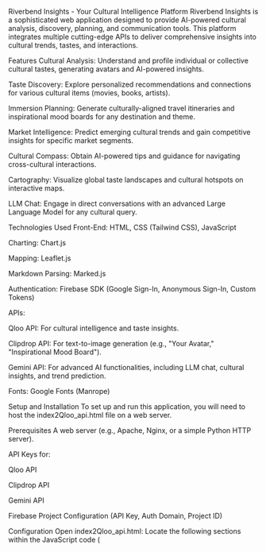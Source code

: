 Riverbend Insights - Your Cultural Intelligence Platform
Riverbend Insights is a sophisticated web application designed to provide AI-powered cultural analysis, discovery, planning, and communication tools. This platform integrates multiple cutting-edge APIs to deliver comprehensive insights into cultural trends, tastes, and interactions.

Features
Cultural Analysis: Understand and profile individual or collective cultural tastes, generating avatars and AI-powered insights.

Taste Discovery: Explore personalized recommendations and connections for various cultural items (movies, books, artists).

Immersion Planning: Generate culturally-aligned travel itineraries and inspirational mood boards for any destination and theme.

Market Intelligence: Predict emerging cultural trends and gain competitive insights for specific market segments.

Cultural Compass: Obtain AI-powered tips and guidance for navigating cross-cultural interactions.

Cartography: Visualize global taste landscapes and cultural hotspots on interactive maps.

LLM Chat: Engage in direct conversations with an advanced Large Language Model for any cultural query.

Technologies Used
Front-End: HTML, CSS (Tailwind CSS), JavaScript

Charting: Chart.js

Mapping: Leaflet.js

Markdown Parsing: Marked.js

Authentication: Firebase SDK (Google Sign-In, Anonymous Sign-In, Custom Tokens)

APIs:

Qloo API: For cultural intelligence and taste insights.

Clipdrop API: For text-to-image generation (e.g., "Your Avatar," "Inspirational Mood Board").

Gemini API: For advanced AI functionalities, including LLM chat, cultural insights, and trend prediction.

Fonts: Google Fonts (Manrope)

Setup and Installation
To set up and run this application, you will need to host the index2Qloo_api.html file on a web server.

Prerequisites
A web server (e.g., Apache, Nginx, or a simple Python HTTP server).

API Keys for:

Qloo API

Clipdrop API

Gemini API

Firebase Project Configuration (API Key, Auth Domain, Project ID)

Configuration
Open index2Qloo_api.html: Locate the following sections within the JavaScript code (<script> tags):

// Firebase configuration
const firebaseConfig = {
    apiKey: "YOUR_FIREBASE_API_KEY",
    authDomain: "YOUR_AUTH_DOMAIN",
    projectId: "YOUR_PROJECT_ID",
    storageBucket: "YOUR_STORAGE_BUCKET",
    messagingSenderId: "YOUR_MESSAGING_SENDER_ID",
    appId: "YOUR_APP_ID"
};

// API Keys (THESE SHOULD BE SECURED IN A PRODUCTION ENVIRONMENT)
const qlooApiKey = "YOUR_QLOO_API_KEY";
const clipdropApiKey = "YOUR_CLIPDROP_API_KEY";
const geminiApiKey = "YOUR_GEMINI_API_KEY";

Replace Placeholders:

Update firebaseConfig with your actual Firebase project details.

Replace "YOUR_QLOO_API_KEY", "YOUR_CLIPDROP_API_KEY", and "YOUR_GEMINI_API_KEY" with your respective API keys.

Note on Security: Hardcoding API keys directly in client-side code (index2Qloo_api.html) is highly insecure for a production environment. For any real-world deployment, these keys should be managed securely (e.g., using environment variables, a backend proxy, or a secrets management service) to prevent unauthorized access and misuse.

Running the Application
Place the index2Qloo_api.html file in your web server's document root.

Navigate to the file's URL in your web browser. For example, if you are using Python's simple HTTP server, you might access it at http://localhost:8000/index2Qloo_api.html.

Important Security Considerations
As noted in the configuration section, the current implementation exposes all API keys directly in the client-side code. This is a critical security vulnerability. For any production deployment, it is imperative to:

Proxy API Calls: Route all sensitive API calls through a secure backend server. The backend server would then make the actual API requests using the stored API keys, preventing their exposure to the client.

Environment Variables/Secrets Management: Store API keys as environment variables on your server or use a dedicated secrets management service.

Firebase Security Rules: Implement strict Firebase security rules to control access to your Firebase project.

Q&A
Here are 10 questions and answers about Riverbend Insights:

1. What is Riverbend Insights?
Riverbend Insights is a web application that leverages AI and various APIs to provide deep cultural analysis, help discover new tastes, plan cultural immersion experiences, and gain market intelligence on cultural trends.

2. Which APIs are integrated into Riverbend Insights?
Riverbend Insights integrates the Qloo API for cultural intelligence, the Clipdrop API for text-to-image generation, and the Gemini API for advanced AI functionalities like LLM chat and trend prediction. It also uses Firebase for user authentication.

3. What kind of insights can I get from the "Cultural Analysis" feature?
The "Cultural Analysis" feature allows you to describe your tastes to generate a cultural profile, visualize "Taste Dimensions" using charts, and receive "AI-Powered Insights" generated by the Gemini API.

4. How does "Immersion Planning" work?
"Immersion Planning" helps you generate culturally-aligned travel itineraries based on a specified destination and theme. It also creates an "Inspirational Mood Board" using the Clipdrop API to visualize your trip.

5. Is user authentication supported?
Yes, the application supports user authentication through Firebase, including Google Sign-In, anonymous sign-in, and custom token authentication.

6. What is the primary function of the Qloo API in this application?
The Qloo API is primarily used for "cultural intelligence" insights, particularly in features like "Taste Discovery" and general cultural analysis, helping to understand and recommend cultural items.

7. How does the "LLM Chat" feature function?
The "LLM Chat" feature provides a direct conversational interface with the Gemini API. It maintains chat history, allowing users to have ongoing discussions and receive AI-generated responses to their cultural queries.

8. What is the purpose of Chart.js and Leaflet.js in the application?
Chart.js is used to render data visualizations, specifically for "Taste Dimensions" in the Cultural Analysis feature. Leaflet.js is used for creating interactive maps in the "Cartography" feature to visualize global taste landscapes and cultural hotspots.

9. Are there any security concerns with the current implementation?
Yes, a significant security concern is the hardcoding of all API keys (Qloo, Clipdrop, Gemini, and Firebase) directly in the client-side JavaScript. This exposes the keys to anyone viewing the page source and is highly insecure for production environments.

10. What are the recommended steps to address the security concerns for a production deployment?
For a production deployment, it is strongly recommended to proxy all sensitive API calls through a secure backend server, store API keys using environment variables or a secrets management service, and implement strict Firebase security rules to protect access to the project.#   C u l t u r a l - A n a l y s i s - R i v e r b e n d - I n s i g h t s  
 